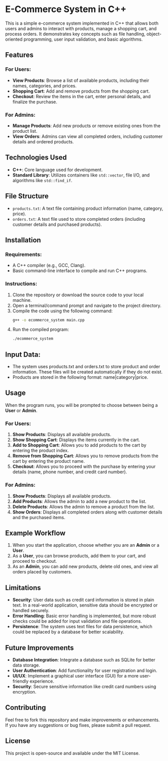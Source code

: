 # E-Commerce System in C++

This is a simple e-commerce system implemented in C++ that allows both users and admins to interact with products, manage a shopping cart, and process orders. It demonstrates key concepts such as file handling, object-oriented programming, user input validation, and basic algorithms.

## Features

### For Users:
- **View Products**: Browse a list of available products, including their names, categories, and prices.
- **Shopping Cart**: Add and remove products from the shopping cart.
- **Checkout**: Review the items in the cart, enter personal details, and finalize the purchase.
  
### For Admins:
- **Manage Products**: Add new products or remove existing ones from the product list.
- **View Orders**: Admins can view all completed orders, including customer details and ordered products.

## Technologies Used
- **C++**: Core language used for development.
- **Standard Library**: Utilizes containers like `std::vector`, file I/O, and algorithms like `std::find_if`.

## File Structure

- `products.txt`: A text file containing product information (name, category, price).
- `orders.txt`: A text file used to store completed orders (including customer details and purchased products).

## Installation

### Requirements:
- A C++ compiler (e.g., GCC, Clang).
- Basic command-line interface to compile and run C++ programs.

### Instructions:
1. Clone the repository or download the source code to your local machine.
2. Open a terminal/command prompt and navigate to the project directory.
3. Compile the code using the following command:
   ```bash
   g++ -o ecommerce_system main.cpp
   ```
4. Run the compiled program:
    ```bash
    ./ecommerce_system
    ```
## Input Data:
- The system uses products.txt and orders.txt to store product and order information. These files will be created automatically if they do not exist.
- Products are stored in the following format: name|category|price.
## Usage
When the program runs, you will be prompted to choose between being a **User** or **Admin**.

### For Users:
1. **Show Products**: Displays all available products.
2. **Show Shopping Cart**: Displays the items currently in the cart.
3. **Add to Shopping Cart**: Allows you to add products to the cart by entering the product index.
4. **Remove from Shopping Cart**: Allows you to remove products from the cart by entering the product name.
5. **Checkout**: Allows you to proceed with the purchase by entering your details (name, phone number, and credit card number).

### For Admins:
1. **Show Products**: Displays all available products.
2. **Add Products**: Allows the admin to add a new product to the list.
3. **Delete Products**: Allows the admin to remove a product from the list.
4. **Show Orders**: Displays all completed orders along with customer details and the purchased items.

## Example Workflow
1. When you start the application, choose whether you are an **Admin** or a **User**.
2. As a **User**, you can browse products, add them to your cart, and proceed to checkout.
3. As an **Admin**, you can add new products, delete old ones, and view all orders placed by customers.

## Limitations
- **Security**: User data such as credit card information is stored in plain text. In a real-world application, sensitive data should be encrypted or handled securely.
- **Error Handling**: Basic error handling is implemented, but more robust checks could be added for input validation and file operations.
- **Persistence**: The system uses text files for data persistence, which could be replaced by a database for better scalability.

## Future Improvements
- **Database Integration**: Integrate a database such as SQLite for better data storage.
- **User Authentication**: Add functionality for user registration and login.
- **UI/UX**: Implement a graphical user interface (GUI) for a more user-friendly experience.
- **Security**: Secure sensitive information like credit card numbers using encryption.

## Contributing
Feel free to fork this repository and make improvements or enhancements. If you have any suggestions or bug fixes, please submit a pull request.

## License
This project is open-source and available under the MIT License.
